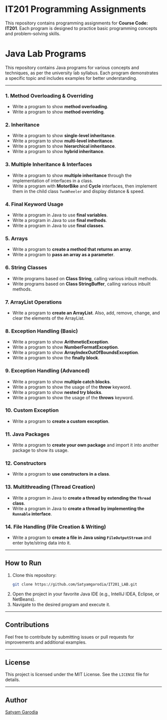 # IT201 Programming Assignments

This repository contains programming assignments for **Course Code: IT201**. Each program is designed to practice basic programming concepts and problem-solving skills.

# Java Lab Programs

This repository contains Java programs for various concepts and techniques, as per the university lab syllabus. Each program demonstrates a specific topic and includes examples for better understanding.


---

### **1. Method Overloading & Overriding**  
- Write a program to show **method overloading**.  
- Write a program to show **method overriding**.  

### **2. Inheritance**  
- Write a program to show **single-level inheritance**.  
- Write a program to show **multi-level inheritance**.  
- Write a program to show **hierarchical inheritance**.  
- Write a program to show **hybrid inheritance**.  

### **3. Multiple Inheritance & Interfaces**  
- Write a program to show **multiple inheritance** through the implementation of interfaces in a class.  
- Write a program with **MotorBike** and **Cycle** interfaces, then implement them in the child class `TwoWheeler` and display distance & speed.  

### **4. Final Keyword Usage**  
- Write a program in Java to use **final variables**.  
- Write a program in Java to use **final methods**.  
- Write a program in Java to use **final classes**.  

### **5. Arrays**  
- Write a program to **create a method that returns an array**.  
- Write a program to **pass an array as a parameter**.  

### **6. String Classes**  
- Write programs based on **Class String**, calling various inbuilt methods.  
- Write programs based on **Class StringBuffer**, calling various inbuilt methods.  

### **7. ArrayList Operations**  
- Write a program to **create an ArrayList**. Also, add, remove, change, and clear the elements of the ArrayList.  

### **8. Exception Handling (Basic)**  
- Write a program to show **ArithmeticException**.  
- Write a program to show **NumberFormatException**.  
- Write a program to show **ArrayIndexOutOfBoundsException**.  
- Write a program to show the **finally block**.  

### **9. Exception Handling (Advanced)**  
- Write a program to show **multiple catch blocks**.  
- Write a program to show the usage of the **throw** keyword.  
- Write a program to show **nested try blocks**.  
- Write a program to show the usage of the **throws** keyword.  

### **10. Custom Exception**  
- Write a program to **create a custom exception**.  

### **11. Java Packages**  
- Write a program to **create your own package** and import it into another package to show its usage.  

### **12. Constructors**  
- Write a program to **use constructors in a class**.  

### **13. Multithreading (Thread Creation)**  
- Write a program in Java to **create a thread by extending the `Thread` class**.  
- Write a program in Java to **create a thread by implementing the `Runnable` interface**.  

### **14. File Handling (File Creation & Writing)**  
- Write a program to **create a file in Java using `FileOutputStream`** and enter byte/string data into it.  

---

## How to Run

1. Clone this repository:
   ```bash
   git clone https://github.com/Satyamgarodia/IT201_LAB.git
   ```
2. Open the project in your favorite Java IDE (e.g., IntelliJ IDEA, Eclipse, or NetBeans).
3. Navigate to the desired program and execute it.

---

## Contributions

Feel free to contribute by submitting issues or pull requests for improvements and additional examples.

---

## License

This project is licensed under the MIT License. See the `LICENSE` file for details.

---

## Author

[Satyam Garodia](https://github.com/Satyamgarodia)

